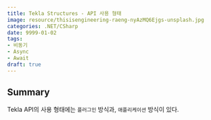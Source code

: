 ```yaml
---
title: Tekla Structures - API 사용 형태
image: resource/thisisengineering-raeng-nyAzMQ6Ejgs-unsplash.jpg
categories: .NET/CSharp
date: 9999-01-02
tags:
- 비동기
- Async
- Await
draft: true
---
```


## Summary

Tekla API의 사용 형태에는 `플러그인` 방식과, `애플리케이션` 방식이 있다.
